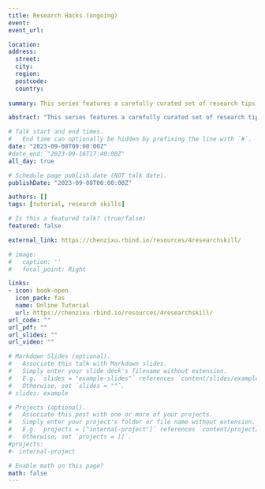 ```yaml
---
title: Research Hacks (ongoing)
event: 
event_url: 

location: 
address:
  street: 
  city: 
  region: 
  postcode: 
  country: 
  
summary: This series features a carefully curated set of research tips, tools, and techniques, empowering you to cut through information clutter effectively and uncover insights that matter efficiently.<br><br><i class="fas fa-book"></i> Zotero

abstract: "This series features a carefully curated set of research tips, tools, and techniques, empowering you to cut through information clutter effectively and uncover insights that matter efficiently."

# Talk start and end times.
#   End time can optionally be hidden by prefixing the line with `#`.
date: "2023-09-08T09:00:00Z"
#date_end: "2023-09-16T17:40:00Z"
all_day: true

# Schedule page publish date (NOT talk date).
publishDate: "2023-09-08T00:00:00Z"

authors: []
tags: [tutorial, research skills]

# Is this a featured talk? (true/false)
featured: false

external_link: https://chenzixu.rbind.io/resources/4researchskill/

# image:
#   caption: ''
#   focal_point: Right

links:
- icon: book-open
  icon_pack: fas
  name: Online Tutorial
  url: https://chenzixu.rbind.io/resources/4researchskill/
url_code: ""
url_pdf: ""
url_slides: ""
url_video: ""

# Markdown Slides (optional).
#   Associate this talk with Markdown slides.
#   Simply enter your slide deck's filename without extension.
#   E.g. `slides = "example-slides"` references `content/slides/example-slides.md`.
#   Otherwise, set `slides = ""`.
# slides: example

# Projects (optional).
#   Associate this post with one or more of your projects.
#   Simply enter your project's folder or file name without extension.
#   E.g. `projects = ["internal-project"]` references `content/project/deep-learning/index.md`.
#   Otherwise, set `projects = []`.
#projects:
#- internal-project

# Enable math on this page?
math: false
---
```


